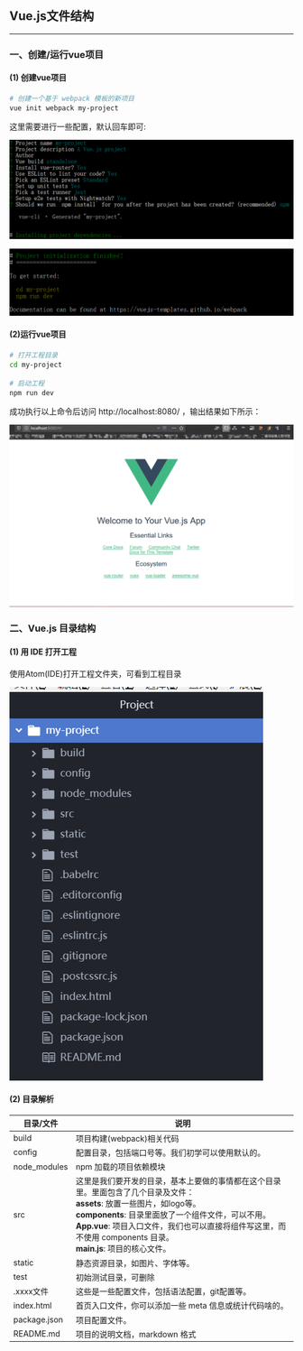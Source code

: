 ## Vue.js文件结构

-----

### 一、创建/运行vue项目

#### (1) 创建vue项目

```sh
# 创建一个基于 webpack 模板的新项目
vue init webpack my-project
```

这里需要进行一些配置，默认回车即可:

![创建vue工程](../pictures/vue.js文件结构/创建vue工程.png)

![创建vue工程完毕](../pictures/vue.js文件结构/创建vue工程完毕.png)

#### (2)运行vue项目

```sh
# 打开工程目录
cd my-project

# 启动工程
npm run dev
```

成功执行以上命令后访问 http://localhost:8080/ ，输出结果如下所示：

![vue工程启动结果](../pictures/vue.js文件结构/vue工程启动结果.png)

### 二、Vue.js 目录结构

#### (1) 用 IDE 打开工程

使用Atom(IDE)打开工程文件夹，可看到工程目录

![vue工程目录](../pictures/vue.js文件结构/vue工程目录.png)

#### (2) 目录解析

| 目录/文件    | 说明                                                         |
| ------------ | ------------------------------------------------------------ |
| build        | 项目构建(webpack)相关代码                                    |
| config       | 配置目录，包括端口号等。我们初学可以使用默认的。             |
| node_modules | npm 加载的项目依赖模块                                       |
| src          | 这里是我们要开发的目录，基本上要做的事情都在这个目录里。里面包含了几个目录及文件：<br/>**assets**: 放置一些图片，如logo等。 <br>**components**: 目录里面放了一个组件文件，可以不用。 <br/>**App.vue**: 项目入口文件，我们也可以直接将组件写这里，而不使用 components 目录。  <br/>**main.js**: 项目的核心文件。 |
| static       | 静态资源目录，如图片、字体等。                               |
| test         | 初始测试目录，可删除                                         |
| .xxxx文件    | 这些是一些配置文件，包括语法配置，git配置等。                |
| index.html   | 首页入口文件，你可以添加一些 meta 信息或统计代码啥的。       |
| package.json | 项目配置文件。                                               |
| README.md    | 项目的说明文档，markdown 格式                                |